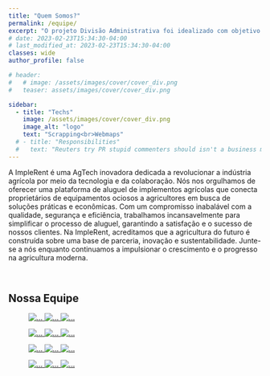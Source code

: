 ```yaml
---
title: "Quem Somos?"
permalink: /equipe/
excerpt: "O projeto Divisão Administrativa foi idealizado com objetivo de identificar qual a regional que atua em cada um dos 645 municípios do Estado de São Paulo, de diversas intituições públicas que atuam na área ambiental"
# date: 2023-02-23T15:34:30-04:00
# last_modified_at: 2023-02-23T15:34:30-04:00
classes: wide
author_profile: false

# header:
#   # image: /assets/images/cover/cover_div.png
#   teaser: assets/images/cover/cover_div.png

sidebar:
  - title: "Techs"
    image: /assets/images/cover/cover_div.png
    image_alt: "logo"
    text: "Scrapping<br>Webmaps"
  # - title: "Responsibilities"
  #   text: "Reuters try PR stupid commenters should isn't a business model"
---
```


A ImpleRent é uma AgTech inovadora dedicada a revolucionar a indústria agrícola por meio da tecnologia e da colaboração. Nós nos orgulhamos de oferecer uma plataforma de aluguel de implementos agrícolas que conecta proprietários de equipamentos ociosos a agricultores em busca de soluções práticas e econômicas. Com um compromisso inabalável com a qualidade, segurança e eficiência, trabalhamos incansavelmente para simplificar o processo de aluguel, garantindo a satisfação e o sucesso de nossos clientes. Na ImpleRent, acreditamos que a agricultura do futuro é construída sobre uma base de parceria, inovação e sustentabilidade. Junte-se a nós enquanto continuamos a impulsionar o crescimento e o progresso na agricultura moderna.

<br>

## Nossa Equipe

<figure class="third">
  <a class="thumbnail" href="/posts/div-admin-mpsp/">
      <img alt="..." src="/assets/images/divadmin/logo_mpsp.png">
  </a>
  <a class="thumbnail" href="/posts/div-admin-cetesb/">
      <img alt="..." src="/assets/images/divadmin/logo_cetesb.png">
  </a>
  <a class="thumbnail" href="/posts/div-admin-tjsp/">
      <img alt="..." src="/assets/images/divadmin/logo_tjsp.png">
  </a>
</figure>

<figure class="third">
  <a class="thumbnail" href="/cpamb/">
      <img alt="..." src="/assets/images/divadmin/logo_cpamb.png">
  </a>
  <a class="thumbnail" href="/cfb/">
      <img alt="..." src="/assets/images/divadmin/logo_cfb.png">
  </a>
  <a class="thumbnail" href="/cdrs/">
      <img alt="..." src="/assets/images/divadmin/logo_cdrs.png">
  </a>
</figure>

<figure class="third">
  <a class="thumbnail" href="/ses/">
      <img alt="..." src="/assets/images/divadmin/logo_ses.png">
  </a>

  <a class="thumbnail" href="/eda/">
      <img alt="..." src="/assets/images/divadmin/logo_eda.png">
  </a>

  <a class="thumbnail" href="/bombeiro/">
      <img alt="..." src="/assets/images/divadmin/logo_bombeiros.png">
  </a>

</figure>

<figure class="third">

  <a class="thumbnail" href="/der/">
      <img alt="..." src="/assets/images/divadmin/logo_der.png">
  </a>
  <a class="thumbnail" href="/defesacivil/">
      <img alt="..." src="/assets/images/divadmin/logo_defesacivil.png">
  </a>

  <a class="thumbnail" href="/daee/">
      <img alt="..." src="/assets/images/divadmin/logo_daee.png">
  </a>
</figure>
